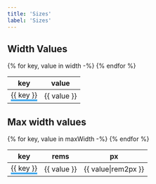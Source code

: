 ```yaml
---
title: 'Sizes'
label: 'Sizes'
---
```


## Width Values

<table>
  <thead>
    <th>key</th>
    <th>value</th>
  </thead>
{% for key, value in width -%}
  <tr>
    <td style="max-width: 200px; overflow: auto;">
      {{ key }}
      <div style="width: {{ value }}; height: 4px; background: #4ae;"></div>
    </td>
    <td>{{ value }}</td>
  </tr>
{% endfor %}
</table>

## Max width values

<table>
  <thead>
    <th>key</th>
    <th>rems</th>
    <th>px</th>
  </thead>
{% for key, value in maxWidth -%}
  <tr>
    <td style="max-width: 200px; overflow: auto;">
      {{ key }}
      <div style="width: {{ value }}; height: 4px; background: #4ae;"></div>
    </td>
    <td>{{ value }}</td>
    <td>{{ value|rem2px }}</td>
  </tr>
{% endfor %}
</table>

